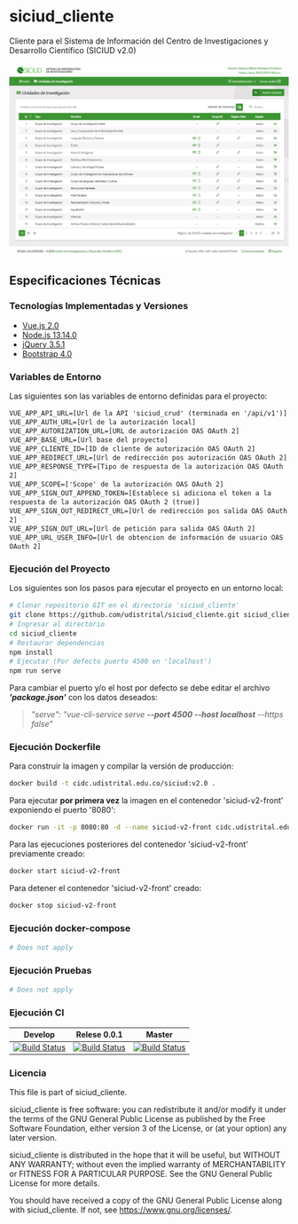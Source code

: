 # siciud_cliente

Cliente para el Sistema de Información del Centro de Investigaciones y Desarrollo Científico (SICIUD v2.0)

<img src="public/assets/img/app-img.jpg"/>

## Especificaciones Técnicas

### Tecnologías Implementadas y Versiones

- <a href="https://vuejs.org/" target="_blank">Vue.js 2.0</a>
- <a href="https://nodejs.org/es/download/releases/" target="_blank">Node.js 13.14.0</a>
- <a href="https://jquery.com/" target="_blank">jQuery 3.5.1</a>
- <a href="https://getbootstrap.com/docs/4.5/getting-started/introduction/" target="_blank">Bootstrap 4.0</a>

### Variables de Entorno

Las siguientes son las variables de entorno definidas para el proyecto:

```shell
VUE_APP_API_URL=[Url de la API 'siciud_crud' (terminada en '/api/v1')]
VUE_APP_AUTH_URL=[Url de la autorización local]
VUE_APP_AUTORIZATION_URL=[URL de autorización OAS OAuth 2]
VUE_APP_BASE_URL=[Url base del proyecto]
VUE_APP_CLIENTE_ID=[ID de cliente de autorización OAS OAuth 2]
VUE_APP_REDIRECT_URL=[Url de redirección pos autorización OAS OAuth 2]
VUE_APP_RESPONSE_TYPE=[Tipo de respuesta de la autorización OAS OAuth 2]
VUE_APP_SCOPE=['Scope' de la autorización OAS OAuth 2]
VUE_APP_SIGN_OUT_APPEND_TOKEN=[Establece si adiciona el token a la respuesta de la autorización OAS OAuth 2 (true)]
VUE_APP_SIGN_OUT_REDIRECT_URL=[Url de redirección pos salida OAS OAuth 2]
VUE_APP_SIGN_OUT_URL=[Url de petición para salida OAS OAuth 2]
VUE_APP_URL_USER_INFO=[Url de obtencion de información de usuario OAS OAuth 2]
```

### Ejecución del Proyecto

Los siguientes son los pasos para ejecutar el proyecto en un entorno local:

```bash
# Clonar repositorio GIT en el directorio 'siciud_cliente'
git clone https://github.com/udistrital/siciud_cliente.git siciud_cliente
# Ingresar al directorio
cd siciud_cliente
# Restaurar dependencias
npm install
# Ejecutar (Por defecto puerto 4500 en 'localhost')
npm run serve
```

Para cambiar el puerto y/o el host por defecto se debe editar el archivo _**'package.json'**_ con los datos deseados:

> _"serve": "vue-cli-service serve **--port 4500 --host localhost** --https false"_

### Ejecución Dockerfile

Para construir la imagen y compilar la versión de producción:

```bash
docker build -t cidc.udistrital.edu.co/siciud:v2.0 .
```

Para ejecutar **por primera vez** la imagen en el contenedor 'siciud-v2-front' exponiendo el puerto '8080':

```bash
docker run -it -p 8080:80 -d --name siciud-v2-front cidc.udistrital.edu.co/siciud:v2.0
```

Para las ejecuciones posteriores del contenedor 'siciud-v2-front' previamente creado:

```bash
docker start siciud-v2-front
```

Para detener el contenedor 'siciud-v2-front' creado:

```bash
docker stop siciud-v2-front
```

### Ejecución docker-compose

```bash
# Does not apply
```

### Ejecución Pruebas

```bash
# Does not apply
```

### Ejecución CI

| Develop                                                                                                                                                                                                  | Relese 0.0.1                                                                                                                                                                                                   | Master                                                                                                                                                                            |
| -------------------------------------------------------------------------------------------------------------------------------------------------------------------------------------------------------- | -------------------------------------------------------------------------------------------------------------------------------------------------------------------------------------------------------------- | --------------------------------------------------------------------------------------------------------------------------------------------------------------------------------- |
| [![Build Status](https://hubci.portaloas.udistrital.edu.co/api/badges/udistrital/siciud_cliente/status.svg?ref=refs/heads/develop)](https://hubci.portaloas.udistrital.edu.co/udistrital/siciud_cliente) | [![Build Status](https://hubci.portaloas.udistrital.edu.co/api/badges/udistrital/siciud_cliente/status.svg?ref=refs/heads/release/0.0.1)](https://hubci.portaloas.udistrital.edu.co/udistrital/siciud_cliente) | [![Build Status](https://hubci.portaloas.udistrital.edu.co/api/badges/udistrital/siciud_cliente/status.svg)](https://hubci.portaloas.udistrital.edu.co/udistrital/siciud_cliente) |

### Licencia

This file is part of siciud_cliente.

siciud_cliente is free software: you can redistribute it and/or modify it under the terms of the GNU General Public License as published by the Free Software Foundation, either version 3 of the License, or (at your option) any later version.

siciud_cliente is distributed in the hope that it will be useful, but WITHOUT ANY WARRANTY; without even the implied warranty of MERCHANTABILITY or FITNESS FOR A PARTICULAR PURPOSE. See the GNU General Public License for more details.

You should have received a copy of the GNU General Public License along with siciud_cliente. If not, see https://www.gnu.org/licenses/.
